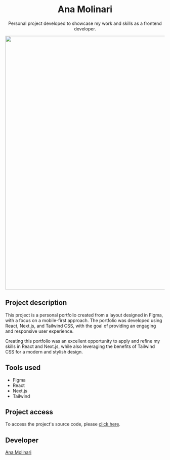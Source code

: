 <h1 align="center">Ana Molinari</h1>

<p align="center">
Personal project developed to showcase my work and skills as a frontend developer.
    
<div align="center">
  <img src="https://i.imgur.com/5fScNxe.png" width="800">
</div>

## Project description

<p align="justify">

This project is a personal portfolio created from a layout designed in Figma, with a focus on a mobile-first approach. The portfolio was developed using React, Next.js, and Tailwind CSS, with the goal of providing an engaging and responsive user experience.

Creating this portfolio was an excellent opportunity to apply and refine my skills in React and Next.js, while also leveraging the benefits of Tailwind CSS for a modern and stylish design.

## Tools used

- Figma
- React
- Next.js
- Tailwind

###

## Project access

To access the project's source code, please [click here]().

## Developer
[Ana Molinari](https://www.linkedin.com/in/anahmolinari/)
